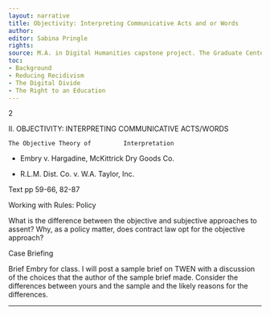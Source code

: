 ```yaml
---
layout: narrative
title: Objectivity: Interpreting Communicative Acts and or Words
author:
editor: Sabina Pringle
rights:
source: M.A. in Digital Humanities capstone project. The Graduate Center - CUNY. May 2020
toc:
- Background
- Reducing Recidivism
- The Digital Divide
- The Right to an Education
---
```


2

II. OBJECTIVITY: INTERPRETING COMMUNICATIVE ACTS/WORDS

	The Objective Theory of       	Interpretation

- Embry v. Hargadine, McKittrick Dry Goods Co.

- R.L.M. Dist. Co. v. W.A. Taylor, Inc.





Text pp 59-66, 82-87



Working with Rules: Policy

What is the difference between the objective and subjective approaches to assent? Why, as a policy matter, does contract law opt for the objective approach?

Case Briefing

Brief Embry for class.  I will post a sample brief on TWEN with a discussion of the choices that the author of the sample brief made.  Consider the differences between yours and the sample and the likely reasons for the differences.

---
